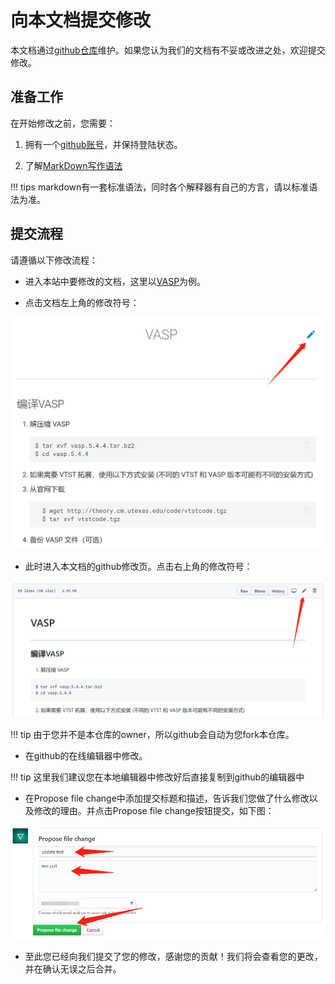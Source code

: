 # 向本文档提交修改

本文档通过[github仓库](https://github.com/sjtuhpcc/docs.sjtu.edu.cn)维护。如果您认为我们的文档有不妥或改进之处，欢迎提交修改。

## 准备工作

在开始修改之前，您需要：

1. 拥有一个[github账号](https://github.com/)，并保持登陆状态。

2. 了解[MarkDown写作语法](https://coding.net/help/doc/project/markdown.html)

!!! tips
    markdown有一套标准语法，同时各个解释器有自己的方言，请以标准语法为准。

## 提交流程

请遵循以下修改流程：

- 进入本站中要修改的文档，这里以[VASP](https://docs.hpc.sjtu.edu.cn/application/VASP/)为例。

- 点击文档左上角的修改符号：

![avator](../img/contrib_modify_logo.png)

- 此时进入本文档的github修改页。点击右上角的修改符号：

![avator](../img/contribut_github_modify.png)

!!! tip
    由于您并不是本仓库的owner，所以github会自动为您fork本仓库。

- 在github的在线编辑器中修改。

!!! tip
    这里我们建议您在本地编辑器中修改好后直接复制到github的编辑器中

- 在Propose file change中添加提交标题和描述，告诉我们您做了什么修改以及修改的理由。并点击Propose file change按钮提交，如下图：

![avator](../img/contribut_github_commit.png)

- 至此您已经向我们提交了您的修改，感谢您的贡献！我们将会查看您的更改，并在确认无误之后合并。